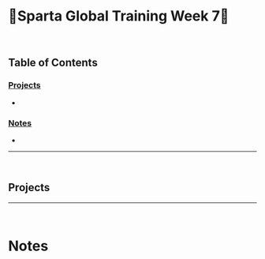 # 🎯Sparta Global Training Week 7🎯

<br>

## Table of Contents
### [Projects](#projects-1)
- []()
### [Notes](#notes-1)
- []()

---

<br>

## Projects

---

<br>

# Notes
